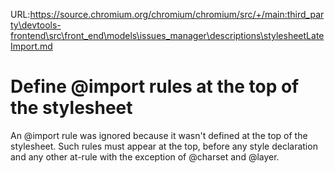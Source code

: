 URL:https://source.chromium.org/chromium/chromium/src/+/main:third_party\devtools-frontend\src\front_end\models\issues_manager\descriptions\stylesheetLateImport.md
# Define @import rules at the top of the stylesheet

An @import rule was ignored because it wasn't defined at the top of the stylesheet. Such rules must appear at the top,
before any style declaration and any other at-rule with the exception of @charset and @layer.
